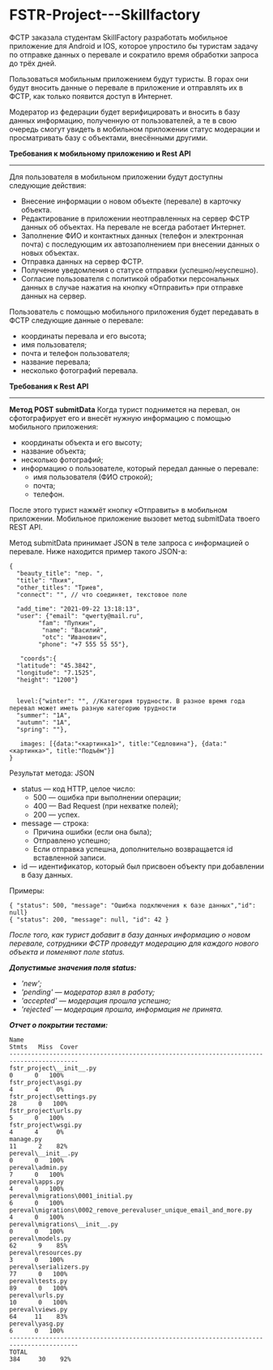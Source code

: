 # FSTR-Project---Skillfactory
ФСТР заказала студентам SkillFactory разработать мобильное приложение для Android и IOS, которое упростило бы туристам задачу по отправке данных о перевале и сократило время обработки запроса до трёх дней.

Пользоваться мобильным приложением будут туристы. В горах они будут вносить данные о перевале в приложение и отправлять их в ФСТР, как только появится доступ в Интернет.

Модератор из федерации будет верифицировать и вносить в базу данных информацию, полученную от пользователей, а те в свою очередь смогут увидеть в мобильном приложении статус модерации и просматривать базу с объектами, внесёнными другими.

**Требования к мобильному приложению и Rest API**
________________________________________
Для пользователя в мобильном приложении будут доступны следующие действия:
*	Внесение информации о новом объекте (перевале) в карточку объекта.
*	Редактирование в приложении неотправленных на сервер ФСТР данных об объектах. На перевале не всегда работает Интернет.
*	Заполнение ФИО и контактных данных (телефон и электронная почта) с последующим их автозаполнением при внесении данных о новых объектах.
*	Отправка данных на сервер ФСТР.
*	Получение уведомления о статусе отправки (успешно/неуспешно).
*	Согласие пользователя с политикой обработки персональных данных в случае нажатия на кнопку «Отправить» при отправке данных на сервер.

Пользователь с помощью мобильного приложения будет передавать в ФСТР следующие данные о перевале:
*	координаты перевала и его высота;
*	имя пользователя;
*	почта и телефон пользователя;
*	название перевала;
*	несколько фотографий перевала.

**Требования к Rest API**
________________________________________

**Метод POST submitData**
Когда турист поднимется на перевал, он сфотографирует его и внесёт нужную информацию с помощью мобильного приложения:

* координаты объекта и его высоту;
* название объекта;
* несколько фотографий;
* информацию о пользователе, который передал данные о перевале:
  + имя пользователя (ФИО строкой);
  + почта;
  + телефон.

После этого турист нажмёт кнопку «Отправить» в мобильном приложении. Мобильное приложение вызовет метод submitData твоего REST API.

Метод submitData принимает JSON в теле запроса с информацией о перевале. Ниже находится пример такого JSON-а:

```
{
  "beauty_title": "пер. ",
  "title": "Пхия",
  "other_titles": "Триев",
  "connect": "", // что соединяет, текстовое поле
 
  "add_time": "2021-09-22 13:18:13",
  "user": {"email": "qwerty@mail.ru", 		
        "fam": "Пупкин",
		 "name": "Василий",
		 "otc": "Иванович",
        "phone": "+7 555 55 55"}, 
 
   "coords":{
  "latitude": "45.3842",
  "longitude": "7.1525",
  "height": "1200"}
 
 
  level:{"winter": "", //Категория трудности. В разное время года перевал может иметь разную категорию трудности
  "summer": "1А",
  "autumn": "1А",
  "spring": ""},
 
   images: [{data:"<картинка1>", title:"Седловина"}, {data:"<картинка>", title:"Подъём"}]
}
```

Результат метода: JSON

* status — код HTTP, целое число:
  + 500 — ошибка при выполнении операции;
  + 400 — Bad Request (при нехватке полей);
  + 200 — успех.
* message — строка:
  + Причина ошибки (если она была);
  + Отправлено успешно;
  + Если отправка успешна, дополнительно возвращается id вставленной записи.
* id — идентификатор, который был присвоен объекту при добавлении в базу данных.

Примеры:
```
{ "status": 500, "message": "Ошибка подключения к базе данных","id": null}
{ "status": 200, "message": null, "id": 42 }
```
*После того, как турист добавит в базу данных информацию о новом перевале, сотрудники ФСТР проведут модерацию для каждого нового объекта и поменяют поле status.*

***Допустимые значения поля status:***

+ *'new';*
+ *'pending' — модератор взял в работу;*
+ *'accepted'  — модерация прошла успешно;*
+ *'rejected' — модерация прошла, информация не принята.*

***Отчет о покрытии тестами:***
```
Name                                                                  Stmts   Miss  Cover
-----------------------------------------------------------------------------------------
fstr_project\__init__.py                                                  0      0   100%
fstr_project\asgi.py                                                      4      4     0%
fstr_project\settings.py                                                 28      0   100%
fstr_project\urls.py                                                      5      0   100%
fstr_project\wsgi.py                                                      4      4     0%
manage.py                                                                11      2    82%
pereval\__init__.py                                                       0      0   100%
pereval\admin.py                                                          7      0   100%
pereval\apps.py                                                           4      0   100%
pereval\migrations\0001_initial.py                                        6      0   100%
pereval\migrations\0002_remove_perevaluser_unique_email_and_more.py       4      0   100%
pereval\migrations\__init__.py                                            0      0   100%
pereval\models.py                                                        62      9    85%
pereval\resources.py                                                      3      0   100%
pereval\serializers.py                                                   77      0   100%
pereval\tests.py                                                         89      0   100%
pereval\urls.py                                                          10      0   100%
pereval\views.py                                                         64     11    83%
pereval\yasg.py                                                           6      0   100%
-----------------------------------------------------------------------------------------
TOTAL                                                                   384     30    92%
```
